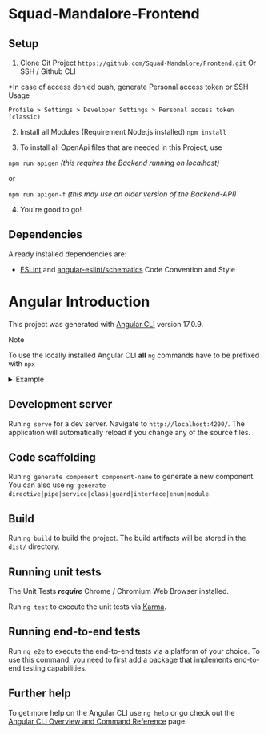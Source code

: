 # Squad-Mandalore-Frontend

## Setup

1. Clone Git Project ```https://github.com/Squad-Mandalore/Frontend.git``` Or SSH / Github CLI  

*In case of access denied push, generate Personal access token or SSH Usage 

```Profile > Settings > Developer Settings > Personal access token (classic)``` 

2. Install all Modules (Requirement Node.js installed) ```npm install```  

3. To install all OpenApi files that are needed in this Project, use

```npm run apigen``` *(this requires the Backend running on localhost)*

or

```npm run apigen-f``` *(this may use an older version of the Backend-API)*

4. You`re good to go!


## Dependencies

Already installed dependencies are:  

- [ESLint](https://eslint.org/docs/latest/) and [angular-eslint/schematics](https://github.com/angular-eslint/angular-eslint) Code Convention and Style


# Angular Introduction
This project was generated with [Angular CLI](https://github.com/angular/angular-cli) version 17.0.9.
>[!NOTE]
>To use the locally installed Angular CLI **all** `ng` commands have to be prefixed with `npx`
<details>
  <summary>Example</summary>

  Run `npx ng serve` for a dev server.
</details>

## Development server

Run `ng serve` for a dev server. Navigate to `http://localhost:4200/`. The application will automatically reload if you change any of the source files.

## Code scaffolding

Run `ng generate component component-name` to generate a new component. You can also use `ng generate directive|pipe|service|class|guard|interface|enum|module`.

## Build

Run `ng build` to build the project. The build artifacts will be stored in the `dist/` directory.

## Running unit tests
The Unit Tests ***require*** Chrome / Chromium Web Browser installed.

Run `ng test` to execute the unit tests via [Karma](https://karma-runner.github.io).  


## Running end-to-end tests

Run `ng e2e` to execute the end-to-end tests via a platform of your choice. To use this command, you need to first add a package that implements end-to-end testing capabilities.

## Further help

To get more help on the Angular CLI use `ng help` or go check out the [Angular CLI Overview and Command Reference](https://angular.io/cli) page.
